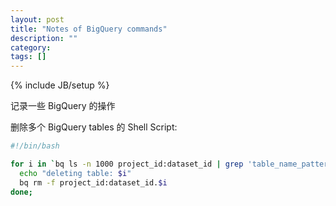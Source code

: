 ```yaml
---
layout: post
title: "Notes of BigQuery commands"
description: ""
category: 
tags: []
---
```

{% include JB/setup %}

记录一些 BigQuery 的操作


删除多个 BigQuery tables 的 Shell Script:
```bash
#!/bin/bash

for i in `bq ls -n 1000 project_id:dataset_id | grep 'table_name_pattern' | awk '{ print $1 }'` ;do
  echo "deleting table: $i"
  bq rm -f project_id:dataset_id.$i
done;
```
